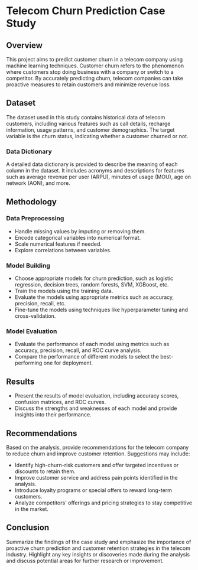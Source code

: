 # Telecom Churn Prediction Case Study

## Overview

This project aims to predict customer churn in a telecom company using machine learning techniques. Customer churn refers to the phenomenon where customers stop doing business with a company or switch to a competitor. By accurately predicting churn, telecom companies can take proactive measures to retain customers and minimize revenue loss.

## Dataset

The dataset used in this study contains historical data of telecom customers, including various features such as call details, recharge information, usage patterns, and customer demographics. The target variable is the churn status, indicating whether a customer churned or not.

### Data Dictionary

A detailed data dictionary is provided to describe the meaning of each column in the dataset. It includes acronyms and descriptions for features such as average revenue per user (ARPU), minutes of usage (MOU), age on network (AON), and more.

## Methodology

### Data Preprocessing

- Handle missing values by imputing or removing them.
- Encode categorical variables into numerical format.
- Scale numerical features if needed.
- Explore correlations between variables.

### Model Building

- Choose appropriate models for churn prediction, such as logistic regression, decision trees, random forests, SVM, XGBoost, etc.
- Train the models using the training data.
- Evaluate the models using appropriate metrics such as accuracy, precision, recall, etc.
- Fine-tune the models using techniques like hyperparameter tuning and cross-validation.

### Model Evaluation

- Evaluate the performance of each model using metrics such as accuracy, precision, recall, and ROC curve analysis.
- Compare the performance of different models to select the best-performing one for deployment.

## Results

- Present the results of model evaluation, including accuracy scores, confusion matrices, and ROC curves.
- Discuss the strengths and weaknesses of each model and provide insights into their performance.

## Recommendations

Based on the analysis, provide recommendations for the telecom company to reduce churn and improve customer retention. Suggestions may include:

- Identify high-churn-risk customers and offer targeted incentives or discounts to retain them.
- Improve customer service and address pain points identified in the analysis.
- Introduce loyalty programs or special offers to reward long-term customers.
- Analyze competitors' offerings and pricing strategies to stay competitive in the market.

## Conclusion

Summarize the findings of the case study and emphasize the importance of proactive churn prediction and customer retention strategies in the telecom industry. Highlight any key insights or discoveries made during the analysis and discuss potential areas for further research or improvement.

